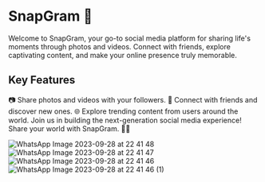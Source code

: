 # SnapGram 📸

Welcome to SnapGram, your go-to social media platform for sharing life's moments through photos and videos. Connect with friends, explore captivating content, and make your online presence truly memorable.

## Key Features

📷 Share photos and videos with your followers.
👥 Connect with friends and discover new ones.
🌐 Explore trending content from users around the world.
Join us in building the next-generation social media experience! Share your world with SnapGram. 📸🌟

![WhatsApp Image 2023-09-28 at 22 41 48](https://github.com/aspiringgarv/SnapGram/assets/119664030/c13e6322-61db-4cca-8f0f-7e1a924930cd)
![WhatsApp Image 2023-09-28 at 22 41 47](https://github.com/aspiringgarv/SnapGram/assets/119664030/fd283477-03b8-4e76-aa1e-8e81264b4650)
![WhatsApp Image 2023-09-28 at 22 41 46](https://github.com/aspiringgarv/SnapGram/assets/119664030/efd8b15c-a735-468d-8b06-9af81247a5fb)
![WhatsApp Image 2023-09-28 at 22 41 46 (1)](https://github.com/aspiringgarv/SnapGram/assets/119664030/c4f7cf79-7d63-4395-9cc0-b935445ec3bf)
